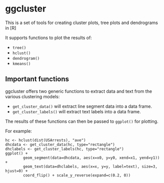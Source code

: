 # ggcluster

This is a set of tools for creating cluster plots, tree plots and dendrograms in [R]

It supports functions to plot the results of:

* `tree()`
* `hclust()`
* `dendrogram()`
* `kmeans()`

## Important functions

ggcluster offers two generic functions to extract data and text from the various clustering
models:

* `get_cluster_data()` will extract line segment data into a data frame.
* `get_cluster_labels()` will extract text labels into a data frame.

The results of these functions can then be passed to `ggplot()` for plotting.

For example:

	hc <- hclust(dist(USArrests), "ave")
	dhcdata <- get_cluster_data(hc, type="rectangle")
	dhclabels <- get_cluster_labels(hc, type="rectangle")
	ggplot() + 
			geom_segment(data=dhcdata, aes(x=x0, y=y0, xend=x1, yend=y1)) +
			geom_text(data=dhclabels, aes(x=x, y=y, label=text), size=3, hjust=0) +
			coord_flip() + scale_y_reverse(expand=c(0.2, 0))




